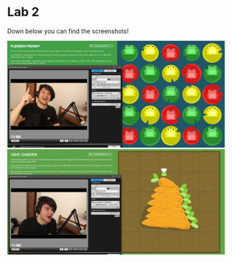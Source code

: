 # Lab 2
Down below you can find the screenshots!

![proof flexbox froggy](git-froggy.png)
![proof grid garden](git-garden.png)